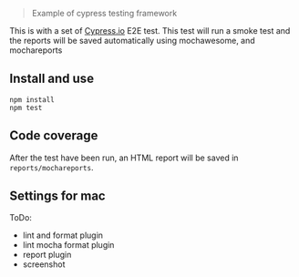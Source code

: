 > Example of cypress testing framework

This is with a set of [Cypress.io](https://www.cypress.io) E2E test. This test will run a smoke test and the reports will be saved automatically using mochawesome, and mochareports

## Install and use

```shell
npm install
npm test
```

## Code coverage

After the test have been run, an HTML report will be saved in `reports/mochareports`. 


## Settings for mac

ToDo:
- lint and format plugin
- lint mocha format plugin
- report plugin
- screenshot
